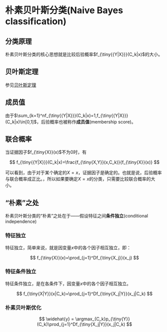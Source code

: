# 朴素贝叶斯分类(Naive Bayes classification)

## 分类原理

朴素贝叶斯分类的核心思想就是比较后验概率$f_{\tiny{{Y|X}}}(C_k|x)$的大小。

## 贝叶斯定理

参见[贝叶斯定理](Bayes.md)

## 成员值

由于$\sum_{k=1}^nf_{\tiny{{Y|X}}}(C_k|x)=1,f_{\tiny{{Y|X}}}(C_k|x)\in[0,1]$，后验概率也被称作**成员值**(membership score)。

## 联合概率

当证据因子$f_{\tiny{X}}(x)$不为$0$时，有

$$
f_{\tiny{{Y|X}}}(C_k|x)=\frac{f_{\tiny{X,Y}}(x,C_k)}{f_{\tiny{X}}(x)}
$$

可以看到，由于对于某个确定的$X=x$，证据因子是确定的。也就是说，后验概率与联合概率成正比。，所以如果要确定$X=x$的分类，只需要比较联合概率的大小。

## “朴素”之处

朴素贝叶斯分类的“朴素”之处在于——假设特征之间**条件独立**(conditional independence)

### 特征独立

特征独立，简单来说，就是因变量$x$中的各个因子相互独立，即：

$$
f_{\tiny{X}}(x)=\prod_{j=1}^Df_{\tiny{X_j}}(x_j)
$$

### 特征条件独立

特征条件独立，是在各条件下，因变量$x$中的各个因子相互独立。

$$
f_{\tiny{X|Y}}(x|C_k)=\prod_{j=1}^Df_{\tiny{X_j|Y}}(x_j|C_k)
$$

### 朴素贝叶斯优化

$$
\widehat{y} = \argmax_{C_k}p_{\tiny{Y}}(C_k)\prod_{j=1}^Df_{\tiny{X_j|Y}}(x_j|C_k)
$$



